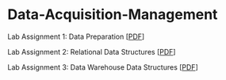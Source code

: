 # Data-Acquisition-Management

Lab Assignment 1: Data Preparation [[PDF](https://drive.google.com/file/d/1wYmJ6hu69nc2fc1wi2ZDVgMMG4CtgGNE/view?usp=sharing)]

Lab Assignment 2: Relational Data Structures [[PDF](https://drive.google.com/file/d/1ZE7lzbhTj9e_CisUw1YEV3uNZSDDDY7o/view?usp=sharing)]

Lab Assignment 3: Data Warehouse Data Structures [[PDF](https://drive.google.com/file/d/1iKnyiMv8IzfwO6AU2MhaKxU6ZpoTu3ZP/view?usp=sharing)]

